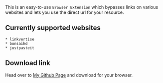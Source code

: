 This is an easy-to-use `Browser Extension` which bypasses links on various websites and lets you use the direct url for your resource.

## Currently supported websites

    * linkvertise
    * bonsaihd
    * justpasteit

## Download link

Head over to [My Github Page](https://amitsingh-007.github.io/bypass-links/) and download for your browser.
